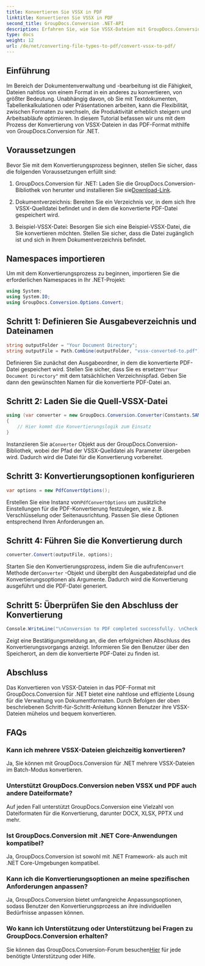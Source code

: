 ```yaml
---
title: Konvertieren Sie VSSX in PDF
linktitle: Konvertieren Sie VSSX in PDF
second_title: GroupDocs.Conversion .NET-API
description: Erfahren Sie, wie Sie VSSX-Dateien mit GroupDocs.Conversion für .NET mühelos in das PDF-Format konvertieren. Optimieren Sie Ihre Dokumentenmanagement-Workflows.
type: docs
weight: 12
url: /de/net/converting-file-types-to-pdf/convert-vssx-to-pdf/
---
```

## Einführung
Im Bereich der Dokumentenverwaltung und -bearbeitung ist die Fähigkeit, Dateien nahtlos von einem Format in ein anderes zu konvertieren, von größter Bedeutung. Unabhängig davon, ob Sie mit Textdokumenten, Tabellenkalkulationen oder Präsentationen arbeiten, kann die Flexibilität, zwischen Formaten zu wechseln, die Produktivität erheblich steigern und Arbeitsabläufe optimieren. In diesem Tutorial befassen wir uns mit dem Prozess der Konvertierung von VSSX-Dateien in das PDF-Format mithilfe von GroupDocs.Conversion für .NET.
## Voraussetzungen
Bevor Sie mit dem Konvertierungsprozess beginnen, stellen Sie sicher, dass die folgenden Voraussetzungen erfüllt sind:
1.  GroupDocs.Conversion für .NET: Laden Sie die GroupDocs.Conversion-Bibliothek von herunter und installieren Sie sie[Download-Link](https://releases.groupdocs.com/conversion/net/).
   
2. Dokumentverzeichnis: Bereiten Sie ein Verzeichnis vor, in dem sich Ihre VSSX-Quelldatei befindet und in dem die konvertierte PDF-Datei gespeichert wird.
3. Beispiel-VSSX-Datei: Besorgen Sie sich eine Beispiel-VSSX-Datei, die Sie konvertieren möchten. Stellen Sie sicher, dass die Datei zugänglich ist und sich in Ihrem Dokumentverzeichnis befindet.

## Namespaces importieren
Um mit dem Konvertierungsprozess zu beginnen, importieren Sie die erforderlichen Namespaces in Ihr .NET-Projekt:
```csharp
using System;
using System.IO;
using GroupDocs.Conversion.Options.Convert;
```

## Schritt 1: Definieren Sie Ausgabeverzeichnis und Dateinamen
```csharp
string outputFolder = "Your Document Directory";
string outputFile = Path.Combine(outputFolder, "vssx-converted-to.pdf");
```
 Definieren Sie zunächst den Ausgabeordner, in dem die konvertierte PDF-Datei gespeichert wird. Stellen Sie sicher, dass Sie es ersetzen`"Your Document Directory"` mit dem tatsächlichen Verzeichnispfad. Geben Sie dann den gewünschten Namen für die konvertierte PDF-Datei an.
## Schritt 2: Laden Sie die Quell-VSSX-Datei
```csharp
using (var converter = new GroupDocs.Conversion.Converter(Constants.SAMPLE_VSSX))
{
    // Hier kommt die Konvertierungslogik zum Einsatz
}
```
 Instanziieren Sie a`Converter` Objekt aus der GroupDocs.Conversion-Bibliothek, wobei der Pfad der VSSX-Quelldatei als Parameter übergeben wird. Dadurch wird die Datei für die Konvertierung vorbereitet.
## Schritt 3: Konvertierungsoptionen konfigurieren
```csharp
var options = new PdfConvertOptions();
```
 Erstellen Sie eine Instanz von`PdfConvertOptions` um zusätzliche Einstellungen für die PDF-Konvertierung festzulegen, wie z. B. Verschlüsselung oder Seitenausrichtung. Passen Sie diese Optionen entsprechend Ihren Anforderungen an.
## Schritt 4: Führen Sie die Konvertierung durch
```csharp
converter.Convert(outputFile, options);
```
 Starten Sie den Konvertierungsprozess, indem Sie die aufrufen`Convert` Methode der`Converter` -Objekt und übergibt den Ausgabedateipfad und die Konvertierungsoptionen als Argumente. Dadurch wird die Konvertierung ausgeführt und die PDF-Datei generiert.
## Schritt 5: Überprüfen Sie den Abschluss der Konvertierung
```csharp
Console.WriteLine("\nConversion to PDF completed successfully. \nCheck output in {0}", outputFolder);
```
Zeigt eine Bestätigungsmeldung an, die den erfolgreichen Abschluss des Konvertierungsvorgangs anzeigt. Informieren Sie den Benutzer über den Speicherort, an dem die konvertierte PDF-Datei zu finden ist.

## Abschluss
Das Konvertieren von VSSX-Dateien in das PDF-Format mit GroupDocs.Conversion für .NET bietet eine nahtlose und effiziente Lösung für die Verwaltung von Dokumentformaten. Durch Befolgen der oben beschriebenen Schritt-für-Schritt-Anleitung können Benutzer ihre VSSX-Dateien mühelos und bequem konvertieren.
## FAQs
### Kann ich mehrere VSSX-Dateien gleichzeitig konvertieren?
Ja, Sie können mit GroupDocs.Conversion für .NET mehrere VSSX-Dateien im Batch-Modus konvertieren.
### Unterstützt GroupDocs.Conversion neben VSSX und PDF auch andere Dateiformate?
Auf jeden Fall unterstützt GroupDocs.Conversion eine Vielzahl von Dateiformaten für die Konvertierung, darunter DOCX, XLSX, PPTX und mehr.
### Ist GroupDocs.Conversion mit .NET Core-Anwendungen kompatibel?
Ja, GroupDocs.Conversion ist sowohl mit .NET Framework- als auch mit .NET Core-Umgebungen kompatibel.
### Kann ich die Konvertierungsoptionen an meine spezifischen Anforderungen anpassen?
Ja, GroupDocs.Conversion bietet umfangreiche Anpassungsoptionen, sodass Benutzer den Konvertierungsprozess an ihre individuellen Bedürfnisse anpassen können.
### Wo kann ich Unterstützung oder Unterstützung bei Fragen zu GroupDocs.Conversion erhalten?
 Sie können das GroupDocs.Conversion-Forum besuchen[Hier](https://forum.groupdocs.com/c/conversion/11) für jede benötigte Unterstützung oder Hilfe.